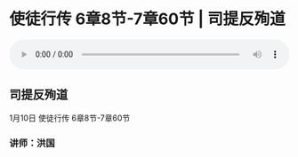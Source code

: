# 使徒行传 6章8节-7章60节 | 司提反殉道

<audio style="width: 100%;" preload="false" controls controlslist="nodownload"><source src="https://file.simai.life/audio/mp3/2021/shitu_6-8_7-60_210110.mp3" type="audio/mpeg">Your browser does not support the audio element.</audio>

## 司提反殉道
1月10日 
使徒行传 6章8节-7章60节
### 讲师：洪国
 